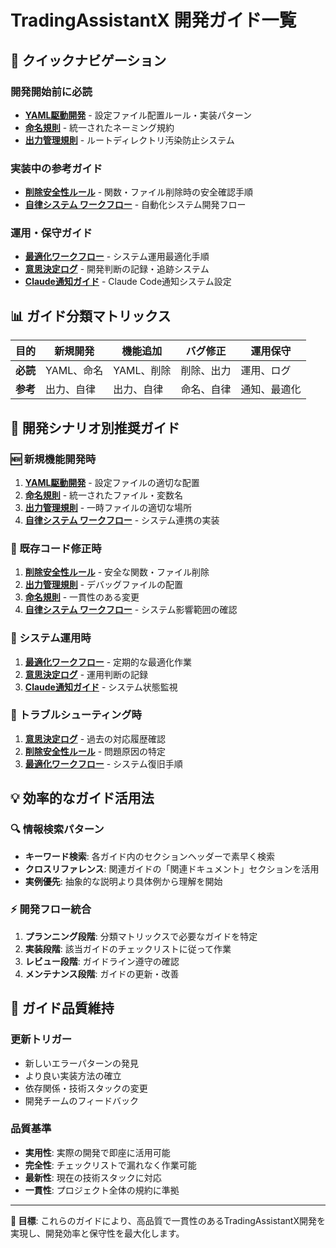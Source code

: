 # TradingAssistantX 開発ガイド一覧

## 🚀 クイックナビゲーション

### 開発開始前に必読
- [**YAML駆動開発**](./yaml-driven-development.md) - 設定ファイル配置ルール・実装パターン
- [**命名規則**](./naming-conventions.md) - 統一されたネーミング規約
- [**出力管理規則**](./output-management-rules.md) - ルートディレクトリ汚染防止システム

### 実装中の参考ガイド
- [**削除安全性ルール**](./deletion-safety-rules.md) - 関数・ファイル削除時の安全確認手順
- [**自律システム ワークフロー**](./autonomous-system-workflow.md) - 自動化システム開発フロー

### 運用・保守ガイド
- [**最適化ワークフロー**](./optimized-workflow-operations.md) - システム運用最適化手順
- [**意思決定ログ**](./decision-logging.md) - 開発判断の記録・追跡システム
- [**Claude通知ガイド**](./claude-notification-guide.md) - Claude Code通知システム設定

## 📊 ガイド分類マトリックス

| 目的 | 新規開発 | 機能追加 | バグ修正 | 運用保守 |
|------|----------|----------|----------|----------|
| **必読** | YAML、命名 | YAML、削除 | 削除、出力 | 運用、ログ |
| **参考** | 出力、自律 | 出力、自律 | 命名、自律 | 通知、最適化 |

## 🎯 開発シナリオ別推奨ガイド

### 🆕 新規機能開発時
1. **[YAML駆動開発](./yaml-driven-development.md)** - 設定ファイルの適切な配置
2. **[命名規則](./naming-conventions.md)** - 統一されたファイル・変数名
3. **[出力管理規則](./output-management-rules.md)** - 一時ファイルの適切な場所
4. **[自律システム ワークフロー](./autonomous-system-workflow.md)** - システム連携の実装

### 🔧 既存コード修正時
1. **[削除安全性ルール](./deletion-safety-rules.md)** - 安全な関数・ファイル削除
2. **[出力管理規則](./output-management-rules.md)** - デバッグファイルの配置
3. **[命名規則](./naming-conventions.md)** - 一貫性のある変更
4. **[自律システム ワークフロー](./autonomous-system-workflow.md)** - システム影響範囲の確認

### 🚀 システム運用時
1. **[最適化ワークフロー](./optimized-workflow-operations.md)** - 定期的な最適化作業
2. **[意思決定ログ](./decision-logging.md)** - 運用判断の記録
3. **[Claude通知ガイド](./claude-notification-guide.md)** - システム状態監視

### 🐛 トラブルシューティング時
1. **[意思決定ログ](./decision-logging.md)** - 過去の対応履歴確認
2. **[削除安全性ルール](./deletion-safety-rules.md)** - 問題原因の特定
3. **[最適化ワークフロー](./optimized-workflow-operations.md)** - システム復旧手順

## 💡 効率的なガイド活用法

### 🔍 情報検索パターン
- **キーワード検索**: 各ガイド内のセクションヘッダーで素早く検索
- **クロスリファレンス**: 関連ガイドの「関連ドキュメント」セクションを活用
- **実例優先**: 抽象的な説明より具体例から理解を開始

### ⚡ 開発フロー統合
1. **プランニング段階**: 分類マトリックスで必要なガイドを特定
2. **実装段階**: 該当ガイドのチェックリストに従って作業
3. **レビュー段階**: ガイドライン遵守の確認
4. **メンテナンス段階**: ガイドの更新・改善

## 🔄 ガイド品質維持

### 更新トリガー
- 新しいエラーパターンの発見
- より良い実装方法の確立
- 依存関係・技術スタックの変更
- 開発チームのフィードバック

### 品質基準
- **実用性**: 実際の開発で即座に活用可能
- **完全性**: チェックリストで漏れなく作業可能
- **最新性**: 現在の技術スタックに対応
- **一貫性**: プロジェクト全体の規約に準拠

---

**🎯 目標**: これらのガイドにより、高品質で一貫性のあるTradingAssistantX開発を実現し、開発効率と保守性を最大化します。